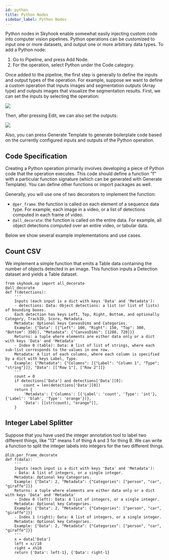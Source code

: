 ```yaml
---
id: python
title: Python Nodes
sidebar_label: Python Nodes
---
```


Python nodes in Skyhook enable somewhat easily injecting custom code into
computer vision pipelines. Python operations can be customized to input one or
more datasets, and output one or more arbitrary data types. To add a Python node:

1. Go to Pipeline, and press Add Node.
2. For the operation, select Python under the Code category.

Once added to the pipeline, the first step is generally to define the inputs and
output types of the operation. For example, suppose we want to define a custom
operation that inputs images and segmentation outputs (Array type) and outputs
images that visualize the segmentation results. First, we can set the inputs by
selecting the operation:

![](/img/tutorials/python/inputs.png)

Then, after pressing Edit, we can also set the outputs:

![](/img/tutorials/python/edit.png)

Also, you can press Generate Template to generate boilerplate code based on the
currently configured inputs and outputs of the Python operation.

## Code Specification

Creating a Python operation primarily involves developing a piece of Python
code that the operation executes. This code should define a function "f" with a
particular function signature (which can be generated with Generate Template).
You can define other functions or import packages as well.

Generally, you will use one of two decorators to implement the function:

* `@per_frame`: the function is called on each element of a
sequence data type. For example, each image in a video, or a list of detections
computed in each frame of video.
* `@all_decorate`: the function is called on the entire data. For example,
all object detections computed over an entire video, or tabular data.

Below we show several example implementations and use cases.

## Count CSV

We implement a simple function that emits a Table data containing the number of
objects detected in an image. This function inputs a Detection dataset and
yields a Table dataset.

	from skyhook.op import all_decorate
	@all_decorate
	def f(detections):
		'''
		Inputs (each input is a dict with keys 'Data' and 'Metadata'):
		- detections: Data: Object detections: a list (or list of lists) of bounding boxes.
		Each detection has keys Left, Top, Right, Bottom, and optionally Category, TrackID, Score, Metadata.
		Metadata: Optional keys CanvasDims and Categories.
		Example: {"Data": [{"Left": 100, "Right": 150, "Top": 300, "Bottom": 350}], "Metadata": {"CanvasDims": [1280, 720]}}
		Returns: a tuple where elements are either data only or a dict with keys 'Data' and 'Metadata'
		- Index 0 (table): Data: A list of list of strings, where each sub-list corresponds to the values in one row.
		Metadata: A list of each columns, where each column is specified by a dict with keys Label, Type.
		Example: {"Metadata": {"Columns": [{"Label": "Column 1", "Type": "string"}]}, "Data": [["Row 1"], ["Row 2"]]}
		'''
		count = 0
		if detections['Data'] and detections['Data'][0]:
			count = len(detections['Data'][0])
		return {
			'Metadata': {'Columns': [{'Label': 'count', 'Type': 'int'}, {'Label': 'blah', 'Type': 'orange'}]},
			'Data': [[str(count), "orange"]],
		}

## Integer Label Splitter

Suppose that you have used the integer annotation tool to label two different
things, like "13" means 1 of thing A and 3 for thing B. We can write a function
to split the integer labels into integers for the two different things.

	@lib.per_frame_decorate
	def f(data):
		'''
		Inputs (each input is a dict with keys 'Data' and 'Metadata'):
		- Data: A list of integers, or a single integer.
		Metadata: Optional key Categories.
		Example: {"Data": 2, "Metadata": {"Categories": ["person", "car", "giraffe"]}}
		Returns: a tuple where elements are either data only or a dict with keys 'Data' and 'Metadata'
		- Index 0 (left): Data: A list of integers, or a single integer.
		Metadata: Optional key Categories.
		Example: {"Data": 2, "Metadata": {"Categories": ["person", "car", "giraffe"]}}
		- Index 1 (right): Data: A list of integers, or a single integer.
		Metadata: Optional key Categories.
		Example: {"Data": 2, "Metadata": {"Categories": ["person", "car", "giraffe"]}}
		'''
		x = data['Data']
		left = x//10
		right = x%10
		return {'Data': left-1}, {'Data': right-1}
